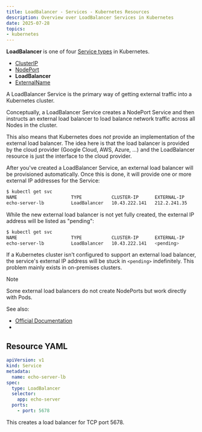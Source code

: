```yaml
---
title: LoadBalancer - Services - Kubernetes Resources
description: Overview over LoadBalancer Services in Kubernetes
date: 2025-07-28
topics:
- kubernetes
---
```


**LoadBalancer** is one of four [Service types](services.md) in Kubernetes.

* [ClusterIP](services-clusterip.md)
* [NodePort](services-nodeport.md)
* **LoadBalancer**
* [ExternalName](external-services.md)

A LoadBalancer Service is the primary way of getting external traffic into a Kubernetes cluster.

Conceptually, a LoadBalancer Service creates a NodePort Service and then instructs an external load balancer to load balance network traffic across all Nodes in the cluster.

This also means that Kubernetes does *not* provide an implementation of the external load balancer. The idea here is that the load balancer is provided by the cloud provider (Google Cloud, AWS, Azure, ...) and the LoadBalancer resource is just the interface to the cloud provider.

After you've created a LoadBalancer Service, an external load balancer will be provisioned automatically. Once this is done, it will provide one or more external IP addresses for the Service:

```sh
$ kubectl get svc
NAME                    TYPE           CLUSTER-IP      EXTERNAL-IP      PORT(S)          AGE
echo-server-lb          LoadBalancer   10.43.222.141   212.2.241.35     5678:31898/TCP   5m
```

While the new external load balancer is not yet fully created, the external IP address will be listed as "pending":

```sh
$ kubectl get svc
NAME                    TYPE           CLUSTER-IP      EXTERNAL-IP      PORT(S)          AGE
echo-server-lb          LoadBalancer   10.43.222.141   <pending>        5678:31898/TCP   6s
```

If a Kubernetes cluster isn't configured to support an external load balancer, the service's external IP address will be stuck in `<pending>` indefinitely. This problem mainly exists in on-premises clusters.

> [!NOTE]
> Some external load balancers do not create NodePorts but work directly with Pods.

See also:

* [Official Documentation](https://kubernetes.io/docs/concepts/services-networking/service/#loadbalancer)
* [](../network-encryption.md)

## Resource YAML

```yaml
apiVersion: v1
kind: Service
metadata:
  name: echo-server-lb
spec:
  type: LoadBalancer
  selector:
    app: echo-server
  ports:
    - port: 5678
```

This creates a load balancer for TCP port 5678.
